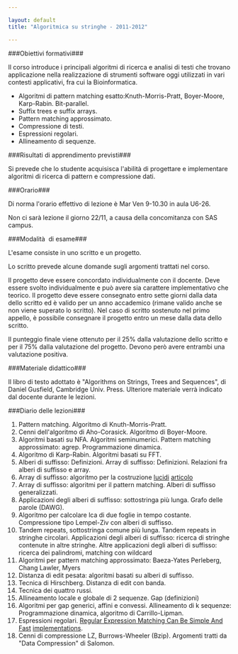 ```yaml
---

layout: default
title: "Algoritmica su stringhe - 2011-2012"

---
```


###Obiettivi formativi###

Il corso introduce i principali algoritmi di ricerca e analisi di testi che trovano applicazione
nella realizzazione di strumenti software oggi utilizzati in vari contesti applicativi, fra cui la Bioinformatica.

* Algoritmi di pattern matching esatto:Knuth-Morris-Pratt, Boyer-Moore, Karp-Rabin. Bit-parallel.
* Suffix trees e suffix arrays.
* Pattern matching approssimato.
* Compressione di testi.
* Espressioni regolari.
* Allineamento di sequenze.

###Risultati di apprendimento previsti###

Si prevede che lo studente acquisisca l'abilità di progettare e implementare algoritmi di ricerca di pattern e compressione dati.

###Orario###

Di norma l'orario effettivo di lezione è Mar Ven 9-10.30 in aula U6-26.

Non ci sarà lezione il giorno 22/11, a causa della concomitanza con SAS campus.

###Modalità  di esame###

L'esame consiste in uno scritto e un progetto.

Lo scritto prevede alcune domande sugli argomenti trattati nel corso.

Il progetto deve essere concordato individualmente con il docente. Deve essere svolto individualmente e può avere sia carattere implementativo che teorico. Il progetto deve essere consegnato entro sette giorni dalla data dello scritto ed è valido per un anno accademico (rimane valido anche se non viene superato lo scritto). Nel caso di scritto sostenuto nel primo appello, è possibile consegnare il progetto entro un mese dalla data dello scritto.

Il punteggio finale viene ottenuto per il 25% dalla valutazione dello scritto e per il 75% dalla valutazione del progetto. Devono però avere entrambi una valutazione positiva.


###Materiale didattico###

Il libro di testo adottato è "Algorithms on Strings, Trees and Sequences", di Daniel Gusfield, Cambridge Univ. Press.
Ulteriore materiale verrà indicato dal docente durante le lezioni.

###Diario delle lezioni###


1. Pattern matching. Algoritmo di Knuth-Morris-Pratt.
1. Cenni dell'algoritmo di Aho-Corasick. Algoritmo di Boyer-Moore.
1. Algoritmi basati su NFA. Algoritmi seminumerici. Pattern matching approssimato: agrep. Programmazione dinamica.
1. Algoritmo di Karp-Rabin. Algoritmi basati su FFT.
1. Alberi di suffisso: Definizioni. Array di suffisso: Definizioni. Relazioni fra alberi di suffisso e array.
1. Array di suffisso: algoritmo per la costruzione
   [lucidi](http://courses.csail.mit.edu/6.851/spring10/scribe/lec07.pdf)
[articolo](http://algo2.iti.kit.edu/english/736.php)
1. Array di suffisso: algoritmi per il pattern matching. Alberi di
   suffisso generalizzati.
1. Applicazioni degli alberi di suffisso: sottostringa più lunga. Grafo delle parole (DAWG).
1. Algoritmo per calcolare lca di due foglie in tempo costante.
Compressione tipo Lempel-Ziv con alberi di suffisso.
1. Tandem repeats, sottostringa comune più lunga. Tandem repeats in stringhe circolari.
Applicazioni degli alberi di suffisso: ricerca di stringhe contenute in altre stringhe. Altre applicazioni degli alberi di suffisso: ricerca dei palindromi, matching con wildcard
1. Algoritmi per pattern matching approssimato: Baeza-Yates Perleberg, Chang Lawler, Myers
1. Distanza di edit pesata: algoritmi basati su alberi di suffisso.
1. Tecnica di Hirschberg. Distanza di edit con banda.
1. Tecnica dei quattro russi.
1. Allineamento locale e globale di 2 sequenze. Gap (definizioni)
1. Algoritmi per gap generici, affini e convessi. Allineamento di k sequenze: Programmazione dinamica, algoritmo di Carrillo-Lipman.
1. Espressioni regolari.
[Regular Expression Matching Can Be Simple And Fast](http://swtch.com/~rsc/regexp/regexp1.html) [implementations](http://swtch.com/~rsc/regexp/).
1. Cenni di compressione LZ, Burrows-Wheeler (Bzip). Argomenti tratti da "Data
Compression" di Salomon.
